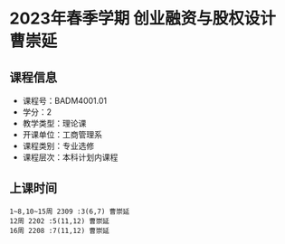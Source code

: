 # 2023年春季学期 创业融资与股权设计 曹崇延






## 课程信息

- 课程号：BADM4001.01
- 学分：2
- 教学类型：理论课
- 开课单位：工商管理系
- 课程类别：专业选修
- 课程层次：本科计划内课程

## 上课时间

```
1~8,10~15周 2309 :3(6,7) 曹崇延
12周 2202 :5(11,12) 曹崇延
16周 2208 :7(11,12) 曹崇延
```

